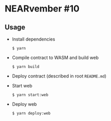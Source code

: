 # NEARvember #10

## Usage

* Install dependencies
  ```shell
  $ yarn
  ```

* Compile contract to WASM and build web
  ```shell
  $ yarn build
  ```

* Deploy contract (described in root `README.md`)

* Start web
  ```shell
  $ yarn start:web
  ```

* Deploy web
  ```shell
  $ yarn deploy:web
  ```
